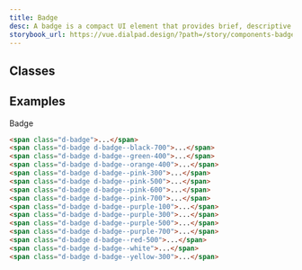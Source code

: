 ```yaml
---
title: Badge
desc: A badge is a compact UI element that provides brief, descriptive information about an element. It is terse, ideally one word.
storybook_url: https://vue.dialpad.design/?path=/story/components-badge--default
---
```

## Classes
<component-class-table component-name="badge"></component-class-table>

## Examples

<code-well-header>
    <div>
        <span v-for="i in classes" class="d-badge d-mr8 d-mb8" :class="i.class">Badge</span>
    </div>
</code-well-header>

```html
<span class="d-badge">...</span>
<span class="d-badge d-badge--black-700">...</span>
<span class="d-badge d-badge--green-400">...</span>
<span class="d-badge d-badge--orange-400">...</span>
<span class="d-badge d-badge--pink-300">...</span>
<span class="d-badge d-badge--pink-500">...</span>
<span class="d-badge d-badge--pink-600">...</span>
<span class="d-badge d-badge--pink-700">...</span>
<span class="d-badge d-badge--purple-100">...</span>
<span class="d-badge d-badge--purple-300">...</span>
<span class="d-badge d-badge--purple-500">...</span>
<span class="d-badge d-badge--purple-700">...</span>
<span class="d-badge d-badge--red-500">...</span>
<span class="d-badge d-badge--white">...</span>
<span class="d-badge d-badge--yellow-300">...</span>
```

<script setup>
    import { classes } from '@data/badge.json';
</script>
